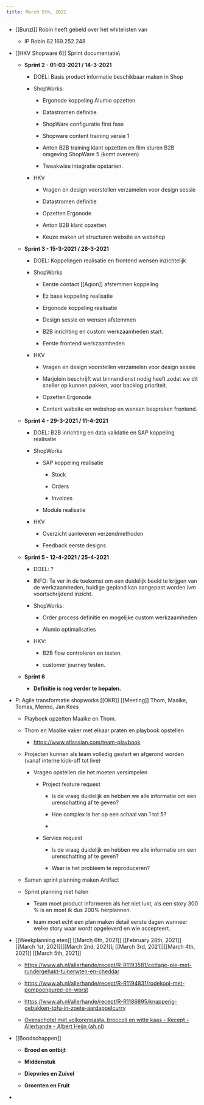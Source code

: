 ```yaml
---
title: March 5th, 2021
---
```


- [[Bunzl]] Robin heeft gebeld over het whitelisten van 
	 - IP Robin 82.169.252.248

- [[HKV Shopware 6]] Sprint documentatie\
	 - **Sprint 2 - 01-03-2021 / 14-3-2021**
		 - DOEL: Basis product informatie beschikbaar maken in Shop

		 - ShopWorks:

			 - Ergonode koppeling Alumio opzetten

			 - Datastromen definitie

			 - ShopWare configuratie first fase

			 - Shopware content training versie 1

			 - Anton B2B training klant opzetten en film sturen B2B omgeving ShopWare 5 (komt overeen)

			 - Tweakwise integratie opstarten.

		 - HKV
			 - Vragen en design voorstellen verzamelen voor design sessie

			 - Datastromen definitie

			 - Opzetten Ergonode

			 - Anton B2B klant opzetten

			 - Keuze maken url structuren website en webshop 

	 - **Sprint 3  - 15-3-2021 / 28-3-2021**
		 - DOEL: Koppelingen realisatie en frontend wensen inzichtelijk

		 - ShopWorks
			 - Eerste contact [[Agion]] afstemmen koppeling

			 - Ez base koppeling realisatie

			 - Ergonode koppeling realisatie

			 - Design sessie en wensen afstemmen

			 - B2B inrichting en custom werkzaamheden start. 

			 - Eerste frontend werkzaamheden

		 - HKV
			 - Vragen en design voorstellen verzamelen voor design sessie

			 - Marjolein beschrijft wat binnendienst nodig heeft zodat we dit sneller op kunnen pakken, voor backlog prioriteit.

			 - Opzetten Ergonode

			 - Content website en webshop en wensen bespreken frontend.

	 - **Sprint 4 - 29-3-2021 / 11-4-2021**
		 - DOEL:  B2B inrichting en data validatie en SAP koppeling realisatie

		 - ShopWorks
			 - SAP koppeling realisatie
				 - Stock

				 - Orders

				 - Invoices

			 - Module realisatie 

		 - HKV
			 - Overzicht aanleveren verzendmethoden

			 - Feedback eerste designs

	 - **Sprint 5 - 12-4-2021 / 25-4-2021**
		 - DOEL: ?

		 - INFO: Te ver in de toekomst om een duidelijk beeld te krijgen van de werkzaamheden, huidige gepland kan aangepast worden ivm voortschrijdend inzicht.

		 - ShopWorks:
			 - Order process definitie en mogelijke custom werkzaamheden

			 - Alumio optimalisaties

		 - HKV:
			 - B2B flow controleren en testen.

			 - customer journey testen. 

	 - **Sprint 6**
		 - **Definitie is nog verder te bepalen.**

- P: Agile transformatie shopworks [[OKR]]  [[Meeting]] Thom, Maaike, Tomas, Menno, Jan Kees
	 - Playboek opzetten Maaike en Thom.

	 - Thom en Maaike vaker met elkaar praten en playbook opstellen
		 - https://www.atlassian.com/team-playbook

	 - Projecten kunnen als team volledig gestart en afgerond worden (vanaf interne kick-off tot live)
		 - Vragen opstellen die het moeten versimpelen
			 - Project feature request
				 - Is de vraag duidelijk en hebben we alle informatie om een urenschatting af te geven? 

				 - Hoe complex is het op een schaal van 1 tot 5?

				 - 

			 - Service request
				 - Is de vraag duidelijk en hebben we alle informatie om een urenschatting af te geven? 

				 - Waar is het probleem te reproduceren?

	 - Samen sprint planning maken Artifact

	 - Sprint planning niet halen
		 - Team moet product informeren als het niet lukt, als een story 300 % is en moet ik dus 200% herplannen.

		 - team moet echt een plan maken detail eerste dagen wanneer welke story waar wordt opgeleverd en wie accepteert.

- [[Weekplanning eten]] [[March 6th, 2021]] [[February 28th, 2021]][[March 1st, 2021]][[March 2nd, 2021]]j [[March 3rd, 2021]][[March 4th, 2021]] [[March 5th, 2021]]
	 - https://www.ah.nl/allerhande/recept/R-R1193581/cottage-pie-met-rundergehakt-tuinerwten-en-cheddar

	 - https://www.ah.nl/allerhande/recept/R-R1194831/rodekool-met-pompoenpuree-en-worst

	 - https://www.ah.nl/allerhande/recept/R-R1186895/knapperig-gebakken-tofu-in-zoete-aardappelcurry

	 - [Ovenschotel met volkorenpasta, broccoli en witte kaas - Recept - Allerhande - Albert Heijn (ah.nl)](https://www.ah.nl/allerhande/recept/R-R1194896/ovenschotel-met-volkorenpasta-broccoli-en-witte-kaas)

- [[Boodschappen]]
	 - **Brood en ontbijt**

	 - **Middenstuk**

	 - **Diepvries en Zuivel**

	 - **Groenten en Fruit**

- 
